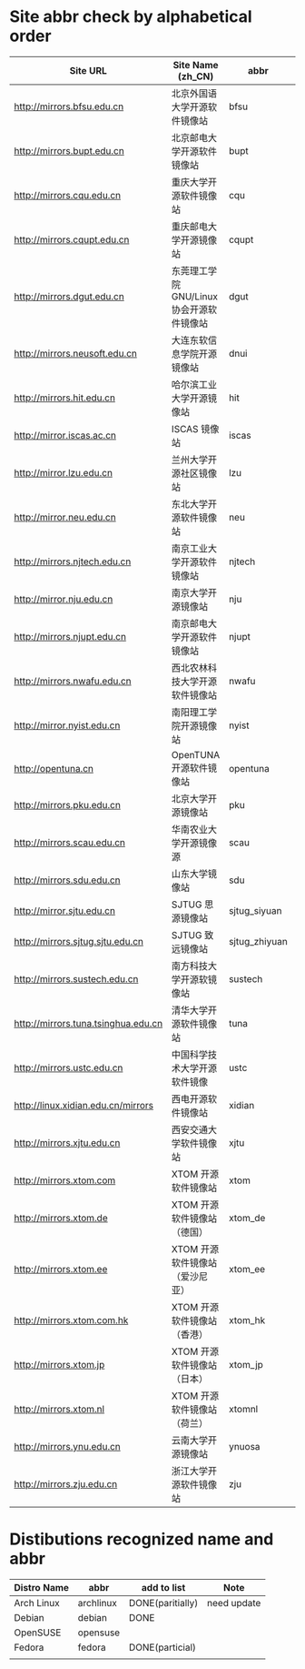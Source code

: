 # Site abbr check by alphabetical order

| Site URL                            | Site Name (zh_CN)                         | abbr  | add to list   | IPV6 ONLY |
| ----------------------------------- | ----------------------------------------- | ----- | ------------- | -------|
| http://mirrors.bfsu.edu.cn          | 北京外国语大学开源软件镜像站              | bfsu  | DONE(partial) | |
| http://mirrors.bupt.edu.cn          | 北京邮电大学开源软件镜像站                | bupt  | DONE(partial) ||
| http://mirrors.cqu.edu.cn           | 重庆大学开源软件镜像站                    | cqu   | ALL DONE ||
| http://mirrors.cqupt.edu.cn         | 重庆邮电大学开源镜像站                    | cqupt |               ||
| http://mirrors.dgut.edu.cn          | 东莞理工学院 GNU/Linux 协会开源软件镜像站 | dgut  |               ||
| http://mirrors.neusoft.edu.cn       | 大连东软信息学院开源镜像站                | dnui  |               ||
| http://mirrors.hit.edu.cn           | 哈尔滨工业大学开源镜像站                  | hit   |               ||
| http://mirror.iscas.ac.cn           | ISCAS 镜像站                              | iscas |               ||
| http://mirror.lzu.edu.cn            | 兰州大学开源社区镜像站                    | lzu   |               ||
| http://mirror.neu.edu.cn            | 东北大学开源软件镜像站 | neu   |               ||
| http://mirrors.njtech.edu.cn | 南京工业大学开源软件镜像站 | njtech |               ||
| http://mirror.nju.edu.cn | 南京大学开源镜像站 | nju |               ||
| http://mirrors.njupt.edu.cn | 南京邮电大学开源软件镜像站 | njupt |               ||
| http://mirrors.nwafu.edu.cn | 西北农林科技大学开源软件镜像站 | nwafu |               ||
| http://mirror.nyist.edu.cn | 南阳理工学院开源镜像站 | nyist |               ||
| http://opentuna.cn | OpenTUNA开源软件镜像站 | opentuna |               ||
| http://mirrors.pku.edu.cn | 北京大学开源镜像站 | pku | ||
| http://mirrors.scau.edu.cn | 华南农业大学开源镜像源 | scau | ||
| http://mirrors.sdu.edu.cn | 山东大学镜像站 | sdu | ||
| http://mirror.sjtu.edu.cn | SJTUG 思源镜像站 | sjtug_siyuan | ||
| http://mirrors.sjtug.sjtu.edu.cn | SJTUG 致远镜像站 | sjtug_zhiyuan | ||
| http://mirrors.sustech.edu.cn | 南方科技大学开源软镜像站 | sustech | ||
| http://mirrors.tuna.tsinghua.edu.cn | 清华大学开源软件镜像站 | tuna | DONE(partial) ||
| http://mirrors.ustc.edu.cn | 中国科学技术大学开源软件镜像 | ustc | ||
| http://linux.xidian.edu.cn/mirrors | 西电开源软件镜像站 | xidian | ||
| http://mirrors.xjtu.edu.cn | 西安交通大学软件镜像站 | xjtu | ||
| http://mirrors.xtom.com | XTOM 开源软件镜像站 | xtom | ||
| http://mirrors.xtom.de | XTOM 开源软件镜像站（德国） | xtom_de | ||
| http://mirrors.xtom.ee | XTOM 开源软件镜像站（爱沙尼亚） | xtom_ee | ||
| http://mirrors.xtom.com.hk | XTOM 开源软件镜像站（香港） | xtom_hk | ||
| http://mirrors.xtom.jp | XTOM 开源软件镜像站（日本） | xtom_jp | ||
| http://mirrors.xtom.nl | XTOM 开源软件镜像站（荷兰） | xtomnl | ||
| http://mirrors.ynu.edu.cn | 云南大学开源镜像站 | ynuosa | ||
| http://mirrors.zju.edu.cn | 浙江大学开源软件镜像站 | zju | ||

# Distibutions recognized name and abbr

| Distro Name | abbr      | add to list      | Note        |
| ----------- | --------- | ---------------- | ----------- |
| Arch Linux  | archlinux | DONE(paritially) | need update |
| Debian      | debian    | DONE             |             |
| OpenSUSE    | opensuse  |                  |             |
| Fedora      | fedora    | DONE(particial)
|             |           |                  |             |

